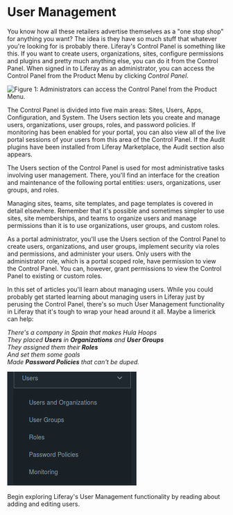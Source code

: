 # User Management [](id=user-management)

You know how all these retailers advertise themselves as a "one stop shop" for
anything you want? The idea is they have so much stuff that whatever you're
looking for is probably there. Liferay's Control Panel is something like
this. If you want to create users, organizations, sites, configure permissions
and plugins and pretty much anything else, you can do it from the Control
Panel. When signed in to Liferay as an administrator, you can access the
Control Panel from the Product Menu by clicking *Control Panel*.

![Figure 1: Administrators can access the Control Panel from the Product
Menu.](../../images/usrmgmt-control-panel.png)

The Control Panel is divided into five main areas: Sites, Users, Apps,
Configuration, and System. The Users section lets you create and manage users,
organizations, user groups, roles, and password policies. If monitoring has been
enabled for your portal, you can also view all of the live portal sessions of
your users from this area of the Control Panel. If the Audit plugins have been
installed from Liferay Marketplace, the Audit section also appears.

The Users section of the Control Panel is used for most administrative tasks
involving user management. There, you'll find an interface for the creation and
maintenance of the following portal entities: users, organizations, user groups,
and roles. 

Managing sites, teams, site templates, and page templates is covered in detail
elsewhere. Remember that it's possible and sometimes simpler to use sites, site
memberships, and teams to organize users and manage permissions than it is to
use organizations, user groups, and custom roles.

As a portal administrator, you'll use the Users section of the Control Panel to
create users, organizations, and user groups, implement security via roles and
permissions, and administer your users. Only users with the administrator role,
which is a portal scoped role, have permission to view the Control Panel. You
can, however, grant permissions to view the Control Panel to existing or custom
roles.

In this set of articles you'll learn about managing users. While you could
probably get started learning about managing users in Liferay just by perusing
the Control Panel, there's so much User Management functionality in Liferay that
it's tough to wrap your head around it all. Maybe a limerick can help:

*There's a company in Spain that makes Hula Hoops*<br />
*They placed* ***Users*** *in* ***Organizations*** *and* ***User Groups***<br />
*They assigned them their* ***Roles***<br />
*And set them some goals*<br />
*Made* ***Password Policies*** *that can't be duped.*

<!-- Work Monitoring into the limerick? Delete the limerick and fire its author?
You be the judge. -->

![Figure 2: The Users section of the Control Panel. This screenshot shows a portal that doesn't have the EE Audit plugin installed.](../../images/usrmgmt-users.png)

Begin exploring Liferay's User Management functionality by reading about
adding and editing users. 

<!-- Perhaps make a table showing similarities and differences between the
parallel sites vs. portal-wide user functionality
-->
